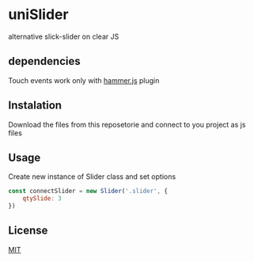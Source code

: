 # uniSlider
alternative slick-slider on clear JS

## dependencies
Touch events work only with [hammer.js](https://github.com/hammerjs/hammer.js) plugin 

## Instalation 
Download the files from this reposetorie and connect to you project as js files

## Usage

Create new instance of Slider class and set options

```javascript
const connectSlider = new Slider('.slider', {
    qtySlide: 3
})
```

## License
[MIT](https://choosealicense.com/licenses/mit/)
